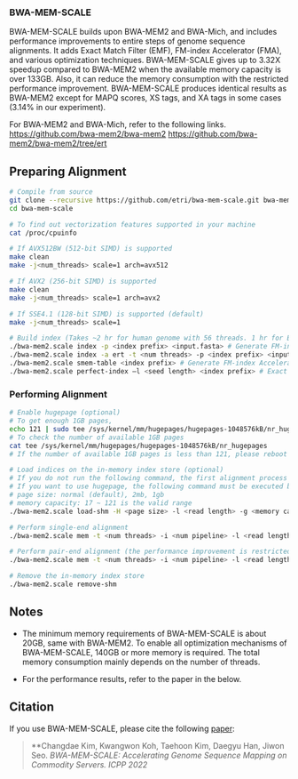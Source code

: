 ### BWA-MEM-SCALE

BWA-MEM-SCALE builds upon BWA-MEM2 and BWA-Mich, and includes performance improvements to entire steps of genome sequence alignments.
It adds Exact Match Filter (EMF), FM-index Accelerator (FMA), and various optimization techniques.
BWA-MEM-SCALE gives up to 3.32X speedup compared to BWA-MEM2 when the available memory capacity is over 133GB.
Also, it can reduce the memory consumption with the restricted performance improvement. 
BWA-MEM-SCALE produces identical results as BWA-MEM2 except for MAPQ scores, XS tags, and XA tags in some cases (3.14% in our experiment).

For BWA-MEM2 and BWA-Mich, refer to the following links.
https://github.com/bwa-mem2/bwa-mem2
https://github.com/bwa-mem2/bwa-mem2/tree/ert

## Preparing Alignment
```sh
# Compile from source
git clone --recursive https://github.com/etri/bwa-mem-scale.git bwa-mem-scale
cd bwa-mem-scale

# To find out vectorization features supported in your machine
cat /proc/cpuinfo

# If AVX512BW (512-bit SIMD) is supported
make clean
make -j<num_threads> scale=1 arch=avx512

# If AVX2 (256-bit SIMD) is supported
make clean
make -j<num_threads> scale=1 arch=avx2

# If SSE4.1 (128-bit SIMD) is supported (default)
make -j<num_threads> scale=1

# Build index (Takes ~2 hr for human genome with 56 threads. 1 hr for BWT, 1 hr for ERT)
./bwa-mem2.scale index -p <index prefix> <input.fasta> # Generate FM-index of BWA-MEM2. Take ~1hour.
./bwa-mem2.scale index -a ert -t <num threads> -p <index prefix> <input.fasta) # Generate ERT index. Take 4~5 hours with 8 threads
./bwa-mem2.scale smem-table <index prefix> # Generate FM-index Accelerator (FMA) indices. Take ~1min.
./bwa-mem2.scale perfect-index –l <seed length> <index prefix> # Exact Match Filter (EMF) index. Take ~20min. <seed length> is the minimum read length.

```

### Performing Alignment
```sh
# Enable hugepage (optional)
# To get enough 1GB pages,
echo 121 | sudo tee /sys/kernel/mm/hugepages/hugepages-1048576kB/nr_hugepages
# To check the number of available 1GB pages
cat tee /sys/kernel/mm/hugepages/hugepages-1048576kB/nr_hugepages
# If the number of available 1GB pages is less than 121, please reboot your system and retry the above.

# Load indices on the in-memory index store (optional)
# If you do not run the following command, the first alignment process will load the indices on the in-memory index store.
# If you want to use hugepage, the following command must be executed before any alignment processes.
# page size: normal (default), 2mb, 1gb
# memory capacity: 17 ~ 121 is the valid range
./bwa-mem2.scale load-shm -H <page size> -l <read length> -g <memory capacity for indices> <index prefix>

# Perform single-end alignment
./bwa-mem2.scale mem -t <num threads> -i <num pipeline> -l <read length> -o <output.sam> <index prefix> <input.fastq>

# Perform pair-end alignment (the performance improvement is restricted.)
./bwa-mem2.scale mem -t <num threads> -i <num pipeline> -l <read length> -o <output.sam> <index prefix> <input_1.fastq> <input_2.fastq>

# Remove the in-memory index store
./bwa-mem2.scale remove-shm
```

## Notes

* The minimum memory requirements of BWA-MEM-SCALE is about 20GB, same with BWA-MEM2. To enable all optimization mechanisms of BWA-MEM-SCALE, 140GB or more memory is required. The total memory consumption mainly depends on the number of threads.

* For the performance results, refer to the paper in the below.

## Citation

If you use BWA-MEM-SCALE, please cite the following [paper](https://doi.org/10.1145/3545008.3545033):

> **Changdae Kim, Kwangwon Koh, Taehoon Kim, Daegyu Han, Jiwon Seo. *BWA-MEM-SCALE: Accelerating Genome Sequence Mapping on Commodity Servers. *ICPP 2022**
